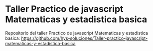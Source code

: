 # Taller Practico de javascript Matematicas y estadistica basica

Repositorio del taller Practico de javascript Matematicas y estadistica basica: https://github.com/hys-soluciones/Taller-practico-javascript-matematicas-y-estadistica-basica
